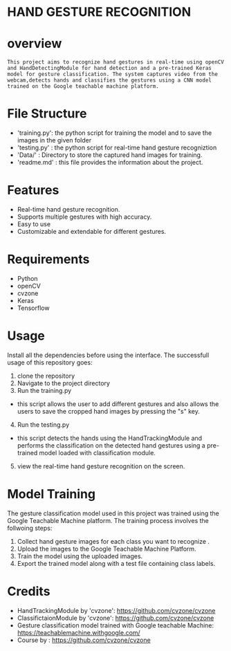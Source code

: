 # HAND GESTURE RECOGNITION
# overview
    This project aims to recognize hand gestures in real-time using openCV and HandDetectingModule for hand detection and a pre-trained Keras model for gesture classification. The system captures video from the webcam,detects hands and classifies the gestures using a CNN model trained on the Google teachable machine platform.
# File Structure
- 'training.py': the python script for training the model and to save the images in the given folder
- 'testing.py' : the python script for real-time hand gesture recogniztion
- 'Data/' : Directory to store the captured hand images for training.
- 'readme.md' : this file provides the information about the project.    
# Features
- Real-time hand gesture recognition.
- Supports multiple gestures with high accuracy.
- Easy to use 
- Customizable and extendable for different gestures.

# Requirements
- Python
- openCV
- cvzone
- Keras
- Tensorflow

# Usage 
Install all the dependencies before using the interface. The successfull usage of this repository goes:
1. clone the repository
2. Navigate to the project directory
3. Run the training.py
-  this script allows the user to add different gestures and also allows the users to save the cropped hand images by pressing the "s" key.
4. Run the testing.py
- this script detects the hands using the HandTrackingModule and performs the classification on the detected hand gestures using a pre-trained model loaded with classification module.
5. view the real-time hand gesture recognition on the screen.

# Model Training
The gesture classification model used in this project was trained using the Google Teachable Machine platform. The training process involves the follwoing steps:
1. Collect hand gesture images for each class you want to recognize .
2. Upload the images to the Google Teachable Machine Platform.
3. Train the model using the uploaded images.
4. Export the trained model along with a test file containing class labels.

# Credits
- HandTrackingModule by 'cvzone': https://github.com/cvzone/cvzone
- ClassifictaionModule by 'cvzone': https://github.com/cvzone/cvzone
- Gesture classification model trained with Google teachable Machine: https://teachablemachine.withgoogle.com/
- Course by : https://github.com/cvzone/cvzone





